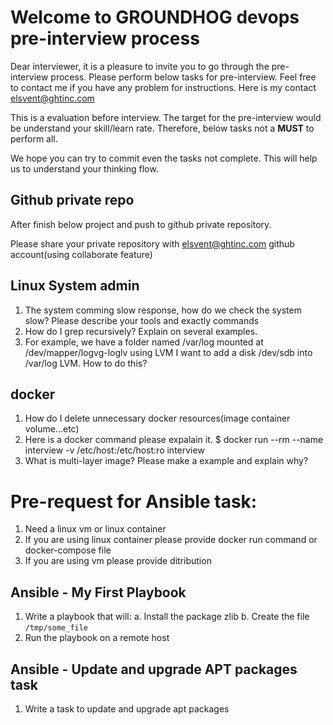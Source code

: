 # Welcome to GROUNDHOG devops pre-interview process

Dear interviewer, it is a pleasure to invite you to go through the pre-interview process.
Please perform below tasks for pre-interview. Feel free to contact me if you have any problem for instructions.
Here is my contact elsvent@ghtinc.com

This is a evaluation before interview. The target for the pre-interview would be understand your skill/learn rate. Therefore, below tasks not a **MUST** to perform all.

We hope you can try to commit even the tasks not complete. This will help us to understand your thinking flow.

## Github private repo

After finish below project and push to github private repository.

Please share your private repository with elsvent@ghtinc.com github account(using collaborate feature)

## Linux System admin

1. The system comming slow response, how do we check the system slow? Please describe your tools and exactly commands
2. How do I grep recursively? Explain on several examples.
3. For example, we have a folder named /var/log mounted at /dev/mapper/logvg-loglv using LVM
   I want to add a disk /dev/sdb into /var/log LVM. How to do this?

## docker

1. How do I delete unnecessary docker resources(image container volume...etc)
2. Here is a docker command please expalain it.
   $ docker run --rm --name interview -v /etc/host:/etc/host:ro interview
3. What is multi-layer image? Please make a example and explain why?

# Pre-request for Ansible task:

1. Need a linux vm or linux container
2. If you are using linux container please provide docker run command or docker-compose file
3. If you are using vm please provide ditribution

## Ansible - My First Playbook

1. Write a playbook that will:
  a. Install the package zlib
  b. Create the file `/tmp/some_file`
2. Run the playbook on a remote host

## Ansible - Update and upgrade APT packages task

1. Write a task to update and upgrade apt packages


